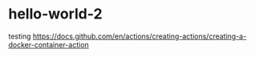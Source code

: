 # hello-world-2
testing https://docs.github.com/en/actions/creating-actions/creating-a-docker-container-action
